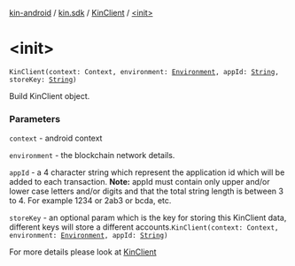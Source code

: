 [kin-android](../../index.md) / [kin.sdk](../index.md) / [KinClient](index.md) / [&lt;init&gt;](./-init-.md)

# &lt;init&gt;

`KinClient(context: Context, environment: `[`Environment`](../-environment/index.md)`, appId: `[`String`](https://kotlinlang.org/api/latest/jvm/stdlib/kotlin/-string/index.html)`, storeKey: `[`String`](https://kotlinlang.org/api/latest/jvm/stdlib/kotlin/-string/index.html)`)`

Build KinClient object.

### Parameters

`context` - android context

`environment` - the blockchain network details.

`appId` - a 4 character string which represent the application id which will be added to each transaction.
**Note:** appId must contain only upper and/or lower case letters and/or digits and that the total string length is between 3 to 4.
For example 1234 or 2ab3 or bcda, etc.

`storeKey` - an optional param which is the key for storing this KinClient data, different keys will store a different accounts.`KinClient(context: Context, environment: `[`Environment`](../-environment/index.md)`, appId: `[`String`](https://kotlinlang.org/api/latest/jvm/stdlib/kotlin/-string/index.html)`)`

For more details please look at [KinClient](index.md)


